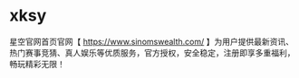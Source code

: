 # xksy
星空官网首页官网【 https://www.sinomswealth.com/ 】为用户提供最新资讯、热门赛事竞猜、真人娱乐等优质服务，官方授权，安全稳定，注册即享多重福利，畅玩精彩无限！
